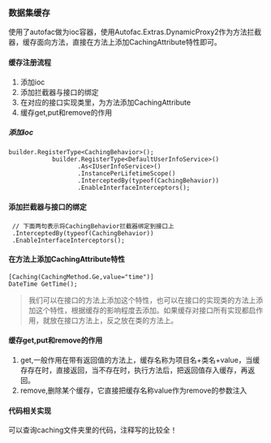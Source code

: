 ### 数据集缓存
使用了autofac做为ioc容器，使用Autofac.Extras.DynamicProxy2作为方法拦截器，缓存面向方法，直接在方法上添加CachingAttribute特性即可。

#### 缓存注册流程
1. 添加ioc
2. 添加拦截器与接口的绑定
3. 在对应的接口实现类里，为方法添加CachingAttribute
4. 缓存get,put和remove的作用
##### 添加ioc
```
builder.RegisterType<CachingBehavior>();
			builder.RegisterType<DefaultUserInfoService>()
				   .As<IUserInfoService>()
				   .InstancePerLifetimeScope()
				   .InterceptedBy(typeof(CachingBehavior))
				   .EnableInterfaceInterceptors();

```

#### 添加拦截器与接口的绑定
```
 // 下面两句表示将CachingBehavior拦截器绑定到接口上
 .InterceptedBy(typeof(CachingBehavior))
 .EnableInterfaceInterceptors();
```

#### 在方法上添加CachingAttribute特性
```
[Caching(CachingMethod.Ge,value="time")]
DateTime GetTime();
```
> 我们可以在接口的方法上添加这个特性，也可以在接口的实现类的方法上添加这个特性，根据缓存的影响程度去添加。如果缓存对接口所有实现都启作用，就放在接口方法上，反之放在类的方法上。

#### 缓存get,put和remove的作用
1. get,一般作用在带有返回值的方法上，缓存名称为项目名+类名+value，当缓存存在时，直接返回，当不存在时，执行方法后，把返回值存入缓存，再返回。
2. remove,删除某个缓存，它直接把缓存名称value作为remove的参数注入

#### 代码相关实现
可以查询caching文件夹里的代码，注释写的比较全！

